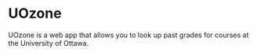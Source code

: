 # UOzone

UOzone is a web app that allows you to look up past grades for courses at the University of Ottawa.